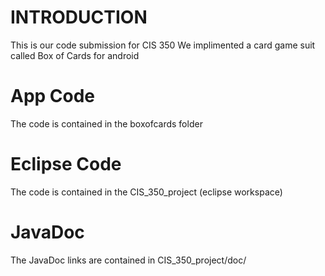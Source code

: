 # INTRODUCTION

This is our code submission for CIS 350
We implimented a card game suit called Box of Cards for android

# App Code

The code is contained in the boxofcards folder

# Eclipse Code

The code is contained in the CIS_350_project (eclipse workspace)

# JavaDoc

The JavaDoc links are contained in CIS_350_project/doc/
